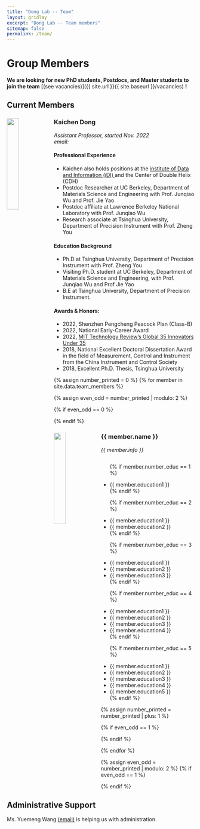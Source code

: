 ```yaml
---
title: "Dong Lab -- Team"
layout: gridlay
excerpt: "Dong Lab -- Team members"
sitemap: false
permalink: /team/
---
```


# Group Members

 **We are  looking for new PhD students, Postdocs, and Master students to join the team** [(see vacancies)]({{ site.url }}{{ site.baseurl }}/vacancies) **!**

## Current Members
<div class="row">
<div class="col-sm-6">
  <img src="{{ site.url }}{{ site.baseurl }}/images/teampic/KaichenDong.jpg" class="img-responsive" width="25%" style="float: left" />
  <h3>Kaichen Dong</h3>
  <i>Assistant Professor, started Nov. 2022 
  <br>email: <dkc22@sz.tsinghua.edu.cn></i>
  <h4> Professional Experience </h4>
  <ul style="overflow: hidden">
  <li> Kaichen also holds positions at the <a href="https://www.sigs.tsinghua.edu.cn/en/2023/0315/c1303a59844/page.htm
"> institute of Data and Information (iDI) </a> and the Center of Double Helix (CDH) </li> 
  <li> Postdoc Researcher at UC Berkeley, Department of Materials Science and Engineering with Prof. Junqiao Wu and Prof. Jie Yao </li>
  <li> Postdoc affiliate at Lawrence Berkeley National Laboratory with Prof. Junqiao Wu </li>
  <li> Research associate at Tsinghua University, Department of Precision Instrument with Prof. Zheng You </li>
  </ul>

</div>

<div class="col-sm-6">
  
  <h4> Education Background </h4>
  <ul style="overflow: hidden">
  <li> Ph.D at Tsinghua University, Department of Precision Instrument with Prof. Zheng You</li> 
  <li> Visiting Ph.D. student at UC Berkeley, Department of Materials Science and Engineering, with Prof. Junqiao Wu and Prof Jie Yao </li>
  <li> B.E at Tsinghua University, Department of Precision Instrument. </li>
  </ul>

  <h4> Awards & Honors: </h4>
  <ul style="overflow: hidden">
  <li> 2022, Shenzhen Pengcheng Peacock Plan (Class-B)</li> 
  <li> 2022, National Early-Career Award </li>
  <li> 2022, <a href="https://www.technologyreview.com/innovator/kaichen-dong"> MIT Technology Review’s Global 35 Innovators Under 35 </a> </li>
  <li> 2018, National Excellent Doctoral Dissertation Award in the field of Measurement, Control and Instrument from the China Instrument and Control Society </li>
  <li> 2018, Excellent Ph.D. Thesis, Tsinghua University </li>
  </ul>
</div>
</div>


{% assign number_printed = 0 %}
{% for member in site.data.team_members %}

{% assign even_odd = number_printed | modulo: 2 %}

{% if even_odd == 0 %}
<div class="row">
{% endif %}

<div class="col-sm-6 clearfix">
  <img src="{{ site.url }}{{ site.baseurl }}/images/teampic/{{ member.photo }}" class="img-responsive" width="25%" style="float: left" />
  <h3>{{ member.name }}</h3>
  <i>{{ member.info }} 
  <!--<br>email: <{{ member.email }}>--></i>
  <ul style="overflow: hidden">

  {% if member.number_educ == 1 %}
  <li> {{ member.education1 }} </li>
  {% endif %}

  {% if member.number_educ == 2 %}
  <li> {{ member.education1 }} </li>
  <li> {{ member.education2 }} </li>
  {% endif %}

  {% if member.number_educ == 3 %}
  <li> {{ member.education1 }} </li>
  <li> {{ member.education2 }} </li>
  <li> {{ member.education3 }} </li>
  {% endif %}

  {% if member.number_educ == 4 %}
  <li> {{ member.education1 }} </li>
  <li> {{ member.education2 }} </li>
  <li> {{ member.education3 }} </li>
  <li> {{ member.education4 }} </li>
  {% endif %}

  {% if member.number_educ == 5 %}
  <li> {{ member.education1 }} </li>
  <li> {{ member.education2 }} </li>
  <li> {{ member.education3 }} </li>
  <li> {{ member.education4 }} </li>
  <li> {{ member.education5 }} </li>
  {% endif %}

  </ul>
</div>

{% assign number_printed = number_printed | plus: 1 %}

{% if even_odd == 1 %}
</div>
{% endif %}

{% endfor %}

{% assign even_odd = number_printed | modulo: 2 %}
{% if even_odd == 1 %}
</div>
{% endif %}



## Administrative Support
Ms. Yuemeng Wang <a href="wangyuemeng@sz.tsinghua.edu.cn">(email)</a> is helping us with administration.
